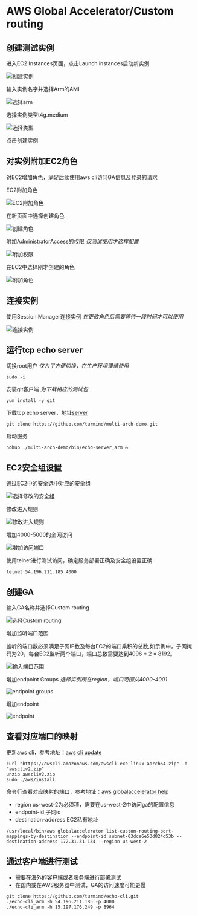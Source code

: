 # AWS Global Accelerator/Custom routing

## 创建测试实例

进入EC2 Instances页面，点击Launch instances启动新实例

![创建实例](img/AGAworkshop/Screen%20Shot%202022-07-18%20at%201.47.21%20PM.png)

输入实例名字并选择Arm的AMI

![选择arm](img/AGAworkshop/Screen%20Shot%202022-07-18%20at%201.50.48%20PM.png)

选择实例类型t4g.medium

![选择类型](img/AGAworkshop/Screen%20Shot%202022-07-18%20at%202.19.47%20PM.png)

点击创建实例

## 对实例附加EC2角色

对EC2增加角色，满足后续使用aws cli访问GA信息及登录的请求

EC2附加角色

![EC2附加角色](img/AGAworkshop/Screen%20Shot%202022-07-18%20at%202.27.31%20PM.png)

在新页面中选择创建角色

![创建角色](img/AGAworkshop/Screen%20Shot%202022-07-18%20at%202.31.15%20PM.png)

附加AdministratorAccess的权限 *仅测试使用才这样配置*

![附加权限](img/AGAworkshop/Screen%20Shot%202022-07-18%20at%202.34.10%20PM.png)

在EC2中选择刚才创建的角色

![附加角色](img/AGAworkshop/Screen%20Shot%202022-07-18%20at%202.44.55%20PM.png)

## 连接实例

使用Session Manager连接实例 *在更改角色后需要等待一段时间才可以使用*

![连接实例](img/AGAworkshop/Screen%20Shot%202022-07-18%20at%202.50.22%20PM.png)

## 运行tcp echo server

切换root用户 *仅为了方便切换，在生产环境谨慎使用*

```linux
sudo -i
```

安装git客户端 *为下载相应的测试包*

```linux
yum install -y git
```

下载tcp echo server，地址[server](https://github.com/turmind/multi-arch-demo)

```linux
git clone https://github.com/turmind/multi-arch-demo.git
```

启动服务

```linux
nohup ./multi-arch-demo/bin/echo-server_arm &
```

## EC2安全组设置

通过EC2中的安全选中对应的安全组

![选择修改的安全组](img/AGAworkshop/Screen%20Shot%202022-07-18%20at%202.57.15%20PM.png)

修改进入规则

![修改进入规则](img/AGAworkshop/Screen%20Shot%202022-07-18%20at%202.58.38%20PM.png)

增加4000-5000的全网访问

![增加访问端口](img/AGAworkshop/Screen%20Shot%202022-07-18%20at%202.59.45%20PM.png)

使用telnet进行测试访问，确定服务部署正确及安全组设置正确

```linux
telnet 54.196.211.185 4000
```

## 创建GA

输入GA名称并选择Custom routing

![选择Custom routing](img/AGAworkshop/Screen%20Shot%202022-07-18%20at%208.22.26%20PM.png)

增加监听端口范围

监听的端口数必须满足子网IP数及每台EC2的端口乘积的总数,如示例中，子网掩码为20，每台EC2监听两个端口，端口总数需要达到4096 * 2 = 8192。

![输入端口范围](img/AGAworkshop/Screen%20Shot%202022-07-18%20at%2010.56.42%20PM.png)

增加endpoint Groups *选择实例所在region，端口范围从4000-4001*

![endpoint groups](img/AGAworkshop/Screen%20Shot%202022-07-18%20at%208.25.42%20PM.png)

增加endpoint

![endpoint](img/AGAworkshop/Screen%20Shot%202022-07-18%20at%208.31.33%20PM.png)

## 查看对应端口的映射

更新aws cli，参考地址：[aws cli update](https://docs.aws.amazon.com/zh_cn/cli/latest/userguide/getting-started-install.html)

```linux
curl "https://awscli.amazonaws.com/awscli-exe-linux-aarch64.zip" -o "awscliv2.zip"
unzip awscliv2.zip
sudo ./aws/install
```

命令行查看对应映射的端口，参考地址：[aws globalaccelerator help](https://awscli.amazonaws.com/v2/documentation/api/latest/reference/globalaccelerator/list-custom-routing-port-mappings-by-destination.html)

- region us-west-2为必须项，需要在us-west-2中访问ga的配置信息
- endpoint-id 子网id
- destination-address EC2私有地址

```linux
/usr/local/bin/aws globalaccelerator list-custom-routing-port-mappings-by-destination --endpoint-id subnet-03dce6e53d824d53b --destination-address 172.31.31.134 --region us-west-2
```

## 通过客户端进行测试

- 需要在海外的客户端或者服务端进行部署测试
- 在国内或在AWS服务器中测试，GA的访问速度可能更慢

```linux
git clone https://github.com/turmind/echo-cli.git
./echo-cli_arm -h 54.196.211.185 -p 4000
./echo-cli_arm -h 15.197.176.249 -p 8964
```
